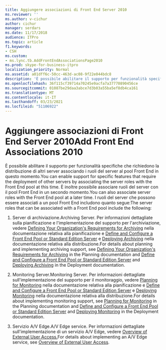 ```yaml
---
title: Aggiungere associazioni di Front End Server 2010
ms.reviewer: ''
ms.author: v-cichur
author: cichur
manager: serdars
ms.date: 11/17/2018
audience: ITPro
ms.topic: article
f1.keywords:
- CSH
ms.custom:
- ms.lync.tb.AddFrontEndAssociationsPage2010
ms.prod: skype-for-business-itpro
localization_priority: Normal
ms.assetid: a01dff6c-50cc-463d-ac08-9f22e044bdc8
description: 'È possibile abilitare il supporto per funzionalità specifiche che richiedono la distribuzione di altri server associando i ruoli del server al pool Front End in questo momento. È inoltre possibile associare ruoli del server con il pool Front End in un secondo momento. I ruoli del server che possono essere associati a un pool Front End includono quanto segue:'
ms.openlocfilehash: 36f115cf39714a70245e9acfa7a37770890456ce
ms.sourcegitcommit: 01087be29daa3abce7d3b03a55ba5ef8db4ca161
ms.translationtype: MT
ms.contentlocale: it-IT
ms.lasthandoff: 03/23/2021
ms.locfileid: "51106922"
---
```

# <a name="add-front-end-associations-2010"></a><span data-ttu-id="f0e7e-105">Aggiungere associazioni di Front End Server 2010</span><span class="sxs-lookup"><span data-stu-id="f0e7e-105">Add Front End Associations 2010</span></span>

<span data-ttu-id="f0e7e-106">È possibile abilitare il supporto per funzionalità specifiche che richiedono la distribuzione di altri server associando i ruoli del server al pool Front End in questo momento.</span><span class="sxs-lookup"><span data-stu-id="f0e7e-106">You can enable support for specific features that require the deployment of other servers by associating the server roles with the Front End pool at this time.</span></span> <span data-ttu-id="f0e7e-107">È inoltre possibile associare ruoli del server con il pool Front End in un secondo momento.</span><span class="sxs-lookup"><span data-stu-id="f0e7e-107">You can also associate server roles with the Front End pool at a later time.</span></span> <span data-ttu-id="f0e7e-108">I ruoli del server che possono essere associati a un pool Front End includono quanto segue:</span><span class="sxs-lookup"><span data-stu-id="f0e7e-108">The server roles that can be associated with a Front End pool include the following:</span></span>

1. <span data-ttu-id="f0e7e-109">Server di archiviazione.</span><span class="sxs-lookup"><span data-stu-id="f0e7e-109">Archiving Server.</span></span> <span data-ttu-id="f0e7e-110">Per informazioni dettagliate sulla pianificazione e l'implementazione del supporto per l'archiviazione, vedere [Defining Your Organization's Requirements for Archiving](/previous-versions/office/lync-server-2013/lync-server-2013-defining-your-requirements-for-archiving) nella documentazione relativa alla pianificazione e [Define and Configure a Front End Pool or Standard Edition Server](/previous-versions/office/lync-server-2013/lync-server-2013-define-and-configure-a-front-end-pool-or-standard-edition-server) e [Deploying Archiving](/previous-versions/office/lync-server-2013/lync-server-2013-deploying-archiving) nella documentazione relativa alla distribuzione.</span><span class="sxs-lookup"><span data-stu-id="f0e7e-110">For details about planning and implementing archiving support, see [Defining Your Organization's Requirements for Archiving](/previous-versions/office/lync-server-2013/lync-server-2013-defining-your-requirements-for-archiving) in the Planning documentation and [Define and Configure a Front End Pool or Standard Edition Server](/previous-versions/office/lync-server-2013/lync-server-2013-define-and-configure-a-front-end-pool-or-standard-edition-server) and [Deploying Archiving](/previous-versions/office/lync-server-2013/lync-server-2013-deploying-archiving) in the Deployment documentation.</span></span>

2. <span data-ttu-id="f0e7e-111">Monitoring Server.</span><span class="sxs-lookup"><span data-stu-id="f0e7e-111">Monitoring Server.</span></span> <span data-ttu-id="f0e7e-112">Per informazioni dettagliate sull'implementazione del supporto per il monitoraggio, vedere [Planning for Monitoring](/previous-versions/office/lync-server-2013/lync-server-2013-planning-for-monitoring) nella documentazione relativa alla pianificazione e [Define and Configure a Front End Pool or Standard Edition Server](/previous-versions/office/lync-server-2013/lync-server-2013-define-and-configure-a-front-end-pool-or-standard-edition-server) e [Deploying Monitoring](/previous-versions/office/lync-server-2013/lync-server-2013-deploying-monitoring) nella documentazione relativa alla distribuzione.</span><span class="sxs-lookup"><span data-stu-id="f0e7e-112">For details about implementing monitoring support, see [Planning for Monitoring](/previous-versions/office/lync-server-2013/lync-server-2013-planning-for-monitoring) in the Planning documentation and [Define and Configure a Front End Pool or Standard Edition Server](/previous-versions/office/lync-server-2013/lync-server-2013-define-and-configure-a-front-end-pool-or-standard-edition-server) and [Deploying Monitoring](/previous-versions/office/lync-server-2013/lync-server-2013-deploying-monitoring) in the Deployment documentation.</span></span>

3. <span data-ttu-id="f0e7e-113">Servizio A/V Edge.</span><span class="sxs-lookup"><span data-stu-id="f0e7e-113">A/V Edge service.</span></span> <span data-ttu-id="f0e7e-114">Per informazioni dettagliate sull'implementazione di un servizio A/V Edge, vedere [Overview of External User Access.](/previous-versions/office/lync-server-2013/lync-server-2013-overview-of-external-user-access)</span><span class="sxs-lookup"><span data-stu-id="f0e7e-114">For details about implementing an A/V Edge service, see [Overview of External User Access](/previous-versions/office/lync-server-2013/lync-server-2013-overview-of-external-user-access).</span></span>
